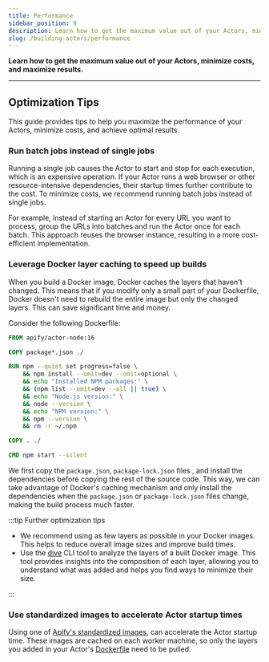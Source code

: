 ```yaml
---
title: Performance
sidebar_position: 9
description: Learn how to get the maximum value out of your Actors, minimize costs, and maximize results.
slug: /building-actors/performance
---
```


**Learn how to get the maximum value out of your Actors, minimize costs, and maximize results.**

---

## Optimization Tips

This guide provides tips to help you maximize the performance of your Actors, minimize costs, and achieve optimal results.

### Run batch jobs instead of single jobs

Running a single job causes the Actor to start and stop for each execution, which is an expensive operation. If your Actor runs a web browser or other resource-intensive dependencies, their startup times further contribute to the cost. To minimize costs, we recommend running batch jobs instead of single jobs.

For example, instead of starting an Actor for every URL you want to process, group the URLs into batches and run the Actor once for each batch. This approach reuses the browser instance, resulting in a more cost-efficient implementation.

### Leverage Docker layer caching to speed up builds

When you build a Docker image, Docker caches the layers that haven't changed. This means that if you modify only a small part of your Dockerfile, Docker doesn't need to rebuild the entire image but only the changed layers. This can save significant time and money.

Consider the following Dockerfile:

```dockerfile
FROM apify/actor-node:16

COPY package*.json ./

RUN npm --quiet set progress=false \
    && npm install --omit=dev --omit=optional \
    && echo "Installed NPM packages:" \
    && (npm list --omit=dev --all || true) \
    && echo "Node.js version:" \
    && node --version \
    && echo "NPM version:" \
    && npm --version \
    && rm -r ~/.npm

COPY . ./

CMD npm start --silent
```

We first copy the `package.json`, `package-lock.json` files , and install the dependencies before copying the rest of the source code. This way, we can take advantage of Docker's caching mechanism and only install the dependencies when the `package.json` or `package-lock.json` files change, making the build process much faster.

:::tip Further optimization tips

- We recommend using as few layers as possible in your Docker images. This helps to reduce overall image sizes and improve build times.
- Use the [dive](https://github.com/wagoodman/dive) CLI tool to analyze the layers of a built Docker image. This tool provides insights into the composition of each layer, allowing you to understand what was added and helps you find ways to minimize their size.

:::

### Use standardized images to accelerate Actor startup times

Using one of [Apify's standardized images](https://github.com/apify/apify-actor-docker), can accelerate the Actor startup time. These images are cached on each worker machine, so only the layers you added in your Actor's [Dockerfile](/platform/building-actors/actor-definition/dockerfile) need to be pulled.
